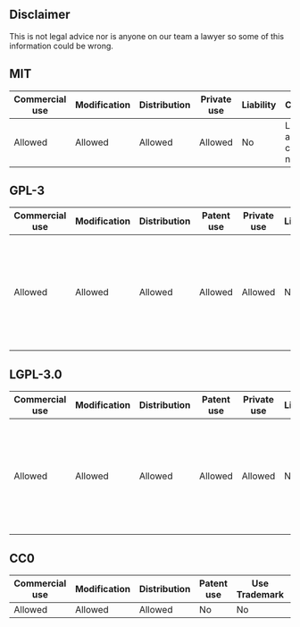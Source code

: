 ## Disclaimer
This is not legal advice nor is anyone on our team a lawyer so some of this information could be wrong.
## MIT
| Commercial use | Modification | Distribution | Private use | Liability | Conditions |
| --- | --- | --- | --- | --- | --- |
| Allowed | Allowed | Allowed | Allowed | No | License and copyright notice |

## GPL-3
| Commercial use | Modification | Distribution | Patent use | Private use | Liability | Conditions |
| --- | --- | --- | --- | --- | --- | --- |
| Allowed | Allowed | Allowed | Allowed | Allowed | No | License and copyright notice<br>State changes<br>Disclose source<br>Same license |

## LGPL-3.0
| Commercial use | Modification | Distribution | Patent use | Private use | Liability | Conditions |
| --- | --- | --- | --- | --- | --- | --- |
| Allowed | Allowed | Allowed | Allowed | Allowed | No | License and copyright notice<br>State changes<br>Disclose source<br>Same license |

## CC0
| Commercial use | Modification | Distribution | Patent use | Use Trademark | Private use | Liability | Conditions |
| --- | --- | --- | --- | --- | --- | --- | --- |
| Allowed | Allowed | Allowed | No | No | Allowed | No | None Yet |
